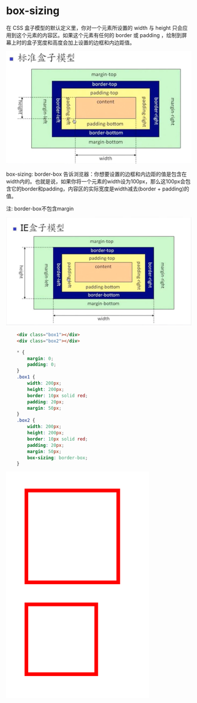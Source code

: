 # box-sizing

在 CSS 盒子模型的默认定义里，你对一个元素所设置的 width 与 height 只会应用到这个元素的内容区。如果这个元素有任何的 border 或 padding ，绘制到屏幕上时的盒子宽度和高度会加上设置的边框和内边距值。  

![image](../images/11/box.png)  

box-sizing: border-box 告诉浏览器：你想要设置的边框和内边距的值是包含在width内的。也就是说，如果你将一个元素的width设为100px，那么这100px会包含它的border和padding，内容区的实际宽度是width减去(border + padding)的值。

注: border-box不包含margin

![image](../images/11/ie-box.png)

```html
    <div class="box1"></div>
    <div class="box2"></div>
```
```css
    * {
        margin: 0;
        padding: 0;
    }
    .box1 {
        width: 200px;
        height: 200px;
        border: 10px solid red;
        padding: 20px;
        margin: 50px;
    }
    .box2 {
        width: 200px;
        height: 200px;
        border: 10px solid red;
        padding: 20px;
        margin: 50px;
        box-sizing: border-box;
    }
```
![image](../images/11/ex1.png)